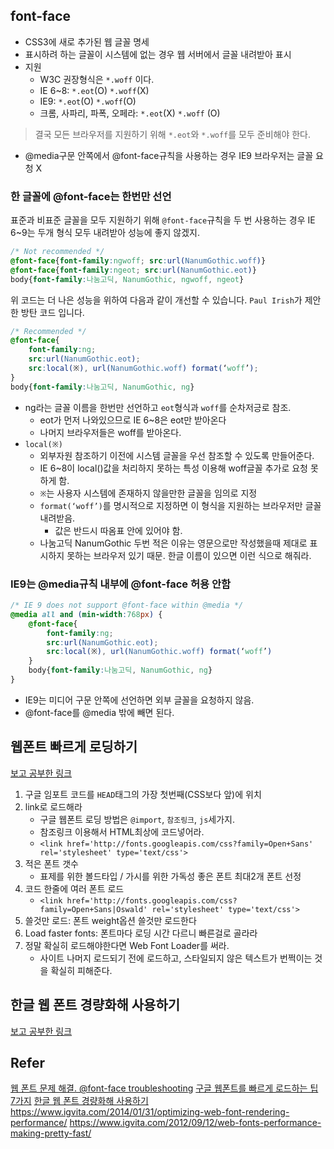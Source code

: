 ## font-face
- CSS3에 새로 추가된 웹 글꼴 명세
- 표시하려 하는 글꼴이 시스템에 없는 경우 웹 서버에서 글꼴 내려받아 표시
- 지원
    + W3C 권장형식은 `*.woff` 이다.
    + IE 6~8: `*.eot`(O) `*.woff`(X)
    + IE9: `*.eot`(O) `*.woff`(O)
    + 크롬, 사파리, 파폭, 오페라: `*.eot`(X) `*.woff` (O)

> 결국 모든 브라우저를 지원하기 위해 `*.eot`와 `*.woff`를 모두 준비해야 한다.

- @media구문 안쪽에서 @font-face규칙을 사용하는 경우 IE9 브라우저는 글꼴 요청 X

### 한 글꼴에 @font-face는 한번만 선언
표준과 비표준 글꼴을 모두 지원하기 위해 `@font-face`규칙을 두 번 사용하는 경우 IE 6~9는 두개 형식 모두 내려받아 성능에 좋지 않겠지.
```css
/* Not recommended */
@font-face{font-family:ngwoff; src:url(NanumGothic.woff)}
@font-face{font-family:ngeot; src:url(NanumGothic.eot)}
body{font-family:나눔고딕, NanumGothic, ngwoff, ngeot}
```
위 코드는 더 나은 성능을 위하여 다음과 같이 개선할 수 있습니다. `Paul Irish`가 제안한 방탄 코드 입니다.
```css
/* Recommended */
@font-face{
    font-family:ng;
    src:url(NanumGothic.eot);
    src:local(※), url(NanumGothic.woff) format(‘woff’);
}
body{font-family:나눔고딕, NanumGothic, ng}
```
- ng라는 글꼴 이름을 한번만 선언하고 `eot`형식과 `woff`를 순차저긍로 참조.
    + eot가 먼저 나와있으므로 IE 6~8은 eot만 받아온다
    + 나머지 브라우저들은 woff를 받아온다.
- `local(※)`
    - 외부자원 참조하기 이전에 시스템 글꼴을 우선 참조할 수 있도록 만들어준다.
    - IE 6~8이 local()값을 처리하지 못하는 특성 이용해 woff글꼴 추가로 요청 못하게 함.
    - `※`는 사용자 시스템에 존재하지 않을만한 글꼴을 임의로 지정
    - `format(‘woff’)`를 명시적으로 지정하면 이 형식을 지원하는 브라우저만 글꼴 내려받음.
        + 값은 반드시 따옴표 안에 있어야 함.
    - 나눔고딕 NanumGothic 두번 적은 이유는 영문으로만 작성했을때 제대로 표시하지 못하는 브라우저 있기 때문. 한글 이름이 있으면 이런 식으로 해줘라.

### IE9는 @media규칙 내부에 @font-face 허용 안함
```css
/* IE 9 does not support @font-face within @media */
@media all and (min-width:768px) {
    @font-face{
        font-family:ng;
        src:url(NanumGothic.eot);
        src:local(※), url(NanumGothic.woff) format(‘woff’)
    }
    body{font-family:나눔고딕, NanumGothic, ng}
}
```
- IE9는 미디어 구문 안쪽에 선언하면 외부 글꼴을 요청하지 않음.
- @font-face를 @media 밖에 빼면 된다.

## 웹폰트 빠르게 로딩하기
[보고 공부한 링크](https://nolboo.github.io/blog/2013/10/22/google-web-font-faster-tip/)
1. 구글 임포트 코드를 `HEAD`태그의 가장 첫번째(CSS보다 앞)에 위치
2. link로 로드해라
    - 구글 웹폰트 로딩 방법은 `@import`, `참조링크`, `js`세가지.
    - 참조링크 이용해서 HTML최상에 코드넣어라.
    - `<link href='http://fonts.googleapis.com/css?family=Open+Sans' rel='stylesheet' type='text/css'>`
3. 적은 폰트 갯수
    - 표제를 위한 볼드타입 / 가시를 위한 가독성 좋은 폰트 최대2개 폰트 선정
4. 코드 한줄에 여러 폰트 로드
    - `<link href='http://fonts.googleapis.com/css?family=Open+Sans|Oswald' rel='stylesheet' type='text/css'>`
5. 쓸것만 로드: 폰트 weight옵션 쓸것만 로드한다
6. Load faster fonts: 폰트마다 로딩 시간 다르니 빠른걸로 골라라
7. 정말 확실히 로드해야한다면 Web Font Loader를 써라. 
    - 사이트 나머지 로드되기 전에 로드하고, 스타일되지 않은 텍스트가 번쩍이는 것을 확실히 피해준다.

## 한글 웹 폰트 경량화해 사용하기
[보고 공부한 링크](http://blog.coderifleman.com/post/111825720099/%ED%95%9C%EA%B8%80-%EC%9B%B9-%ED%8F%B0%ED%8A%B8-%EA%B2%BD%EB%9F%89%ED%99%94%ED%95%B4-%EC%82%AC%EC%9A%A9%ED%95%98%EA%B8%B0)


## Refer
[웹 폰트 문제 해결. @font-face troubleshooting](http://naradesign.net/wp/2012/06/19/1830/)
[구글 웹폰트를 빠르게 로드하는 팁 7가지](https://nolboo.github.io/blog/2013/10/22/google-web-font-faster-tip/)
[한글 웹 폰트 경량화해 사용하기](http://blog.coderifleman.com/post/111825720099/%ED%95%9C%EA%B8%80-%EC%9B%B9-%ED%8F%B0%ED%8A%B8-%EA%B2%BD%EB%9F%89%ED%99%94%ED%95%B4-%EC%82%AC%EC%9A%A9%ED%95%98%EA%B8%B0)
https://www.igvita.com/2014/01/31/optimizing-web-font-rendering-performance/
https://www.igvita.com/2012/09/12/web-fonts-performance-making-pretty-fast/
